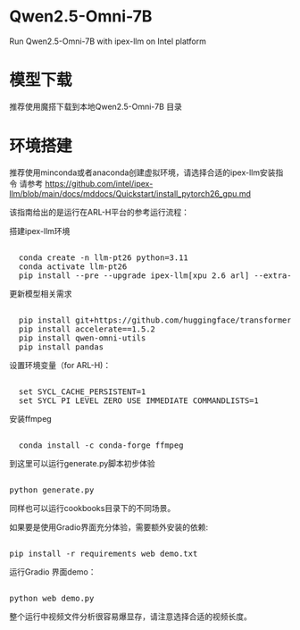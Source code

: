 # Qwen2.5-Omni-7B
Run Qwen2.5-Omni-7B with ipex-llm on Intel platform

# 模型下载
推荐使用魔搭下载到本地Qwen2.5-Omni-7B 目录

# 环境搭建
推荐使用minconda或者anaconda创建虚拟环境，请选择合适的ipex-llm安装指令
请参考 https://github.com/intel/ipex-llm/blob/main/docs/mddocs/Quickstart/install_pytorch26_gpu.md

该指南给出的是运行在ARL-H平台的参考运行流程：

搭建ipex-llm环境
  <pre> 
  conda create -n llm-pt26 python=3.11
  conda activate llm-pt26
  pip install --pre --upgrade ipex-llm[xpu_2.6_arl] --extra-index-url https://pytorch-extension.intel.com/release-whl/stable/arl/cn/ </pre>

更新模型相关需求
  <pre> 
  pip install git+https://github.com/huggingface/transformers@f742a644ca32e65758c3adb36225aef1731bd2a8
  pip install accelerate==1.5.2
  pip install qwen-omni-utils 
  pip install pandas </pre>

设置环境变量（for ARL-H)：
  <pre> 
  set SYCL_CACHE_PERSISTENT=1
  set SYCL_PI_LEVEL_ZERO_USE_IMMEDIATE_COMMANDLISTS=1 </pre>

安装ffmpeg
  <pre> 
  conda install -c conda-forge ffmpeg </pre>

到这里可以运行generate.py脚本初步体验
<pre> 
python generate.py</pre>

同样也可以运行cookbooks目录下的不同场景。

如果要是使用Gradio界面充分体验，需要额外安装的依赖:
<pre> 
pip install -r requirements_web_demo.txt </pre>

运行Gradio 界面demo：
<pre> 
python web_demo.py </pre>

整个运行中视频文件分析很容易爆显存，请注意选择合适的视频长度。
  


